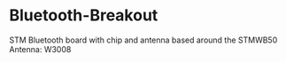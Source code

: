 # Bluetooth-Breakout
STM Bluetooth board with chip and antenna based around the STMWB50
Antenna: W3008
